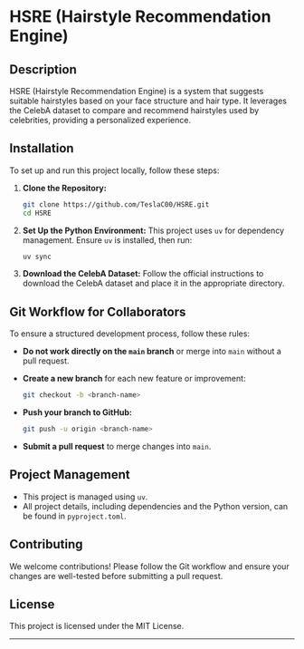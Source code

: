 # HSRE (Hairstyle Recommendation Engine)

## Description
HSRE (Hairstyle Recommendation Engine) is a system that suggests suitable hairstyles based on your face structure and hair type. It leverages the CelebA dataset to compare and recommend hairstyles used by celebrities, providing a personalized experience.

## Installation
To set up and run this project locally, follow these steps:

1. **Clone the Repository:**
   ```sh
   git clone https://github.com/TeslaC00/HSRE.git
   cd HSRE
   ```

2. **Set Up the Python Environment:**
   This project uses `uv` for dependency management. Ensure `uv` is installed, then run:
   ```sh
   uv sync
   ```

3. **Download the CelebA Dataset:**
   Follow the official instructions to download the CelebA dataset and place it in the appropriate directory.

## Git Workflow for Collaborators
To ensure a structured development process, follow these rules:

- **Do not work directly on the `main` branch** or merge into `main` without a pull request.
- **Create a new branch** for each new feature or improvement:
  ```sh
  git checkout -b <branch-name>
  ```

- **Push your branch to GitHub:**
  ```sh
  git push -u origin <branch-name>
  ```

- **Submit a pull request** to merge changes into `main`.

## Project Management
- This project is managed using `uv`.
- All project details, including dependencies and the Python version, can be found in `pyproject.toml`.

## Contributing
We welcome contributions! Please follow the Git workflow and ensure your changes are well-tested before submitting a pull request.

## License
This project is licensed under the MIT License.

---
